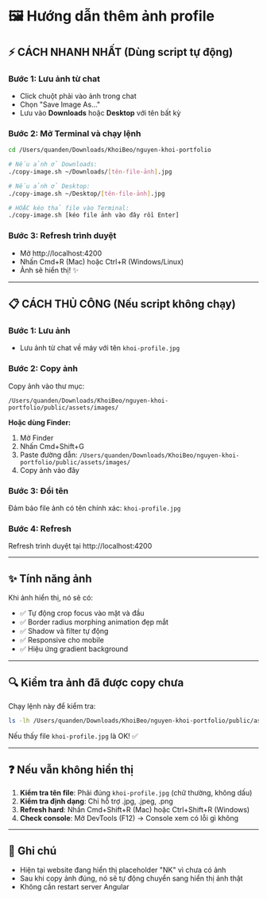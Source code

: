 # 🖼️ Hướng dẫn thêm ảnh profile

## ⚡ CÁCH NHANH NHẤT (Dùng script tự động)

### Bước 1: Lưu ảnh từ chat
- Click chuột phải vào ảnh trong chat
- Chọn "Save Image As..." 
- Lưu vào **Downloads** hoặc **Desktop** với tên bất kỳ

### Bước 2: Mở Terminal và chạy lệnh

```bash
cd /Users/quanden/Downloads/KhoiBeo/nguyen-khoi-portfolio

# Nếu ảnh ở Downloads:
./copy-image.sh ~/Downloads/[tên-file-ảnh].jpg

# Nếu ảnh ở Desktop:
./copy-image.sh ~/Desktop/[tên-file-ảnh].jpg

# HOẶC kéo thả file vào Terminal:
./copy-image.sh [kéo file ảnh vào đây rồi Enter]
```

### Bước 3: Refresh trình duyệt
- Mở http://localhost:4200
- Nhấn Cmd+R (Mac) hoặc Ctrl+R (Windows/Linux)
- Ảnh sẽ hiển thị! ✨

---

## 📋 CÁCH THỦ CÔNG (Nếu script không chạy)

### Bước 1: Lưu ảnh
- Lưu ảnh từ chat về máy với tên `khoi-profile.jpg`

### Bước 2: Copy ảnh
Copy ảnh vào thư mục:
```
/Users/quanden/Downloads/KhoiBeo/nguyen-khoi-portfolio/public/assets/images/
```

**Hoặc dùng Finder:**
1. Mở Finder
2. Nhấn Cmd+Shift+G
3. Paste đường dẫn: `/Users/quanden/Downloads/KhoiBeo/nguyen-khoi-portfolio/public/assets/images/`
4. Copy ảnh vào đây

### Bước 3: Đổi tên
Đảm bảo file ảnh có tên chính xác: `khoi-profile.jpg`

### Bước 4: Refresh
Refresh trình duyệt tại http://localhost:4200

---

## ✨ Tính năng ảnh

Khi ảnh hiển thị, nó sẽ có:
- ✅ Tự động crop focus vào mặt và đầu
- ✅ Border radius morphing animation đẹp mắt
- ✅ Shadow và filter tự động
- ✅ Responsive cho mobile
- ✅ Hiệu ứng gradient background

---

## 🔍 Kiểm tra ảnh đã được copy chưa

Chạy lệnh này để kiểm tra:

```bash
ls -lh /Users/quanden/Downloads/KhoiBeo/nguyen-khoi-portfolio/public/assets/images/
```

Nếu thấy file `khoi-profile.jpg` là OK! ✅

---

## ❓ Nếu vẫn không hiển thị

1. **Kiểm tra tên file**: Phải đúng `khoi-profile.jpg` (chữ thường, không dấu)
2. **Kiểm tra định dạng**: Chỉ hỗ trợ .jpg, .jpeg, .png
3. **Refresh hard**: Nhấn Cmd+Shift+R (Mac) hoặc Ctrl+Shift+R (Windows)
4. **Check console**: Mở DevTools (F12) → Console xem có lỗi gì không

---

## 📝 Ghi chú

- Hiện tại website đang hiển thị placeholder "NK" vì chưa có ảnh
- Sau khi copy ảnh đúng, nó sẽ tự động chuyển sang hiển thị ảnh thật
- Không cần restart server Angular
